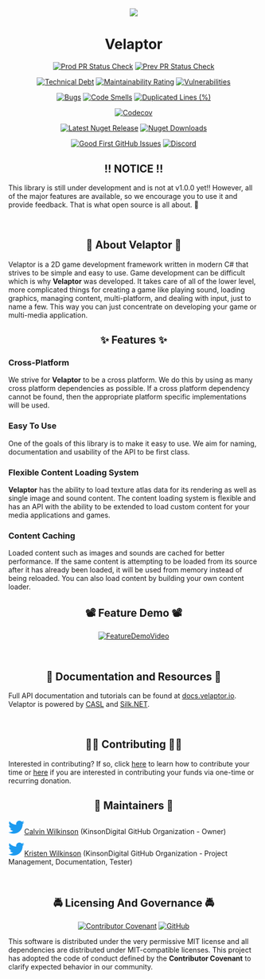 
<div align="center">
    <a href="#"><img align="center" src="https://raw.githubusercontent.com/KinsonDigital/Velaptor/release/v1.0.0/Documentation/Images/velaptor-logo.png" height="96"></a>
    <br />
  
</div>


<h1 style="border:0;font-weight:bold" align="center">Velaptor</h1>


<div align="center">

[![Prod PR Status Check](https://img.shields.io/github/actions/workflow/status/KinsonDigital/Velaptor/prod-release-pr-status-check.yml?color=2F8840&label=Prod%20CI%20Build&logo=GitHub)](https://github.com/KinsonDigital/Velaptor/actions/workflows/prod-release-pr-status-check.yml)
[![Prev PR Status Check](https://img.shields.io/github/actions/workflow/status/KinsonDigital/Velaptor/prev-release-pr-status-check.yml?color=2F8840&label=Preview%20CI%20Build&logo=GitHub)](https://github.com/KinsonDigital/Velaptor/actions/workflows/prev-release-pr-status-check.yml)

[![Technical Debt](https://sonarcloud.io/api/project_badges/measure?project=KinsonDigital_Velaptor&metric=sqale_index)](https://sonarcloud.io/summary/new_code?id=KinsonDigital_Velaptor)
[![Maintainability Rating](https://sonarcloud.io/api/project_badges/measure?project=KinsonDigital_Velaptor&metric=sqale_rating)](https://sonarcloud.io/summary/new_code?id=KinsonDigital_Velaptor)
[![Vulnerabilities](https://sonarcloud.io/api/project_badges/measure?project=KinsonDigital_Velaptor&metric=vulnerabilities)](https://sonarcloud.io/summary/new_code?id=KinsonDigital_Velaptor)

[![Bugs](https://sonarcloud.io/api/project_badges/measure?project=KinsonDigital_Velaptor&metric=bugs)](https://sonarcloud.io/summary/new_code?id=KinsonDigital_Velaptor)
[![Code Smells](https://sonarcloud.io/api/project_badges/measure?project=KinsonDigital_Velaptor&metric=code_smells)](https://sonarcloud.io/summary/new_code?id=KinsonDigital_Velaptor)
[![Duplicated Lines (%)](https://sonarcloud.io/api/project_badges/measure?project=KinsonDigital_Velaptor&metric=duplicated_lines_density)](https://sonarcloud.io/summary/new_code?id=KinsonDigital_Velaptor)

[![Codecov](https://img.shields.io/codecov/c/github/KinsonDigital/Velaptor?color=2F8840&label=Code%20Coverage&logo=codecov)](https://app.codecov.io/gh/KinsonDigital/Velaptor/tree/release%2Fv1.0.0)

[![Latest Nuget Release](https://img.shields.io/nuget/vpre/kinsondigital.Velaptor?label=Latest%20Release&logo=nuget)](https://www.nuget.org/packages/KinsonDigital.Velaptor)
[![Nuget Downloads](https://img.shields.io/nuget/dt/KinsonDigital.Velaptor?color=0094FF&label=nuget%20downloads&logo=nuget)](https://www.nuget.org/stats/packages/KinsonDigital.Velaptor?groupby=Version)

[![Good First GitHub Issues](https://img.shields.io/github/issues/kinsondigital/Velaptor/good%20first%20issue?color=7057ff&label=Good%20First%20Issues)](https://github.com/KinsonDigital/Velaptor/issues?q=is%3Aissue+is%3Aopen+label%3A%22good+first+issue%22)
[![Discord](https://img.shields.io/discord/481597721199902720?color=%23575CCB&label=chat%20on%20discord&logo=discord&logoColor=white)](https://discord.gg/qewu6fNgv7)
</div>

<h2 style="font-weight:bold;" align="center" >!! NOTICE !!</h2>

This library is still under development and is not at v1.0.0 yet!!  However, all of the major features are available, so we encourage you to use it and provide feedback.  That is what open source is all about. 🥳

<br/>

<h2 style="font-weight:bold;" align="center">📖 About Velaptor 📖</h2>

Velaptor is a 2D game development framework written in modern C# that strives to be simple and easy to use.  Game development can be difficult which is why **Velaptor** was developed.  It takes care of all of the lower level, more complicated things for creating a game like playing sound, loading graphics, managing content, multi-platform, and dealing with input, just to name a few.  This way you can just concentrate on developing your game or multi-media application.

<h2 style="font-weight:bold;" align="center">✨ Features ✨</h2>

### **Cross-Platform**
We strive for **Velaptor** to be a cross platform. We do this by using as many cross platform dependencies as possible. If a cross platform dependency cannot be found, then the appropriate platform specific implementations will be used.

### **Easy To Use**
One of the goals of this library is to make it easy to use.  We aim for naming, documentation and usability of the API to be first class.

### **Flexible Content Loading System**
**Velaptor** has the ability to load texture atlas data for its rendering as well as single image and sound content.  The content loading system is flexible and has an API with the ability to be extended to load custom content for your media applications and games.

### **Content Caching**
Loaded content such as images and sounds are cached for better performance.  If the same content is attempting to be loaded from its source after it has already been loaded, it will be used from memory instead of being reloaded. You can also load content by building your own content loader. 

<h2 style="font-weight:bold;" align="center">📽️ Feature Demo 📽️</h2>

<div align="center">

[![FeatureDemoVideo](https://img.youtube.com/vi/rcKi-eWeUuo/0.jpg)](https://www.youtube.com/watch?v=rcKi-eWeUuo)
</div>

<br/>

<h2 style="font-weight:bold;" align="center">📃 Documentation and Resources 📃</h2>

  Full API documentation and tutorials can be found at [docs.velaptor.io](https://docs.velaptor.io). Velaptor is powered by [CASL](https://github.com/KinsonDigital/CASL) and [Silk.NET](https://github.com/dotnet/Silk.NET).

<br/>

<h2 style="font-weight:bold;" align="center">🙏🏼 Contributing 🙏🏼</h2>

Interested in contributing? If so, click [here](https://github.com/KinsonDigital/.github/blob/master/docs/CONTRIBUTING.md) to learn how to contribute your time or [here](https://github.com/sponsors/KinsonDigital) if you are interested in contributing your funds via one-time or recurring donation.


<h2 style="font-weight:bold;" align="center">🔧 Maintainers 🔧</h2>

  [![twitter-logo](https://raw.githubusercontent.com/KinsonDigital/.github/master/Images/twitter-logo-16x16.svg)Calvin Wilkinson](https://twitter.com/KDCoder) (KinsonDigital GitHub Organization - Owner)

  [![twitter-logo](https://raw.githubusercontent.com/KinsonDigital/.github/master/Images/twitter-logo-16x16.svg)Kristen Wilkinson](https://twitter.com/kswilky) (KinsonDigital GitHub Organization - Project Management, Documentation, Tester)

<br/>

<h2 style="font-weight:bold;" align="center">🚔 Licensing And Governance 🚔</h2>


<div align="center">

[![Contributor Covenant](https://img.shields.io/badge/Contributor%20Covenant-2.1-4baaaa.svg?style=flat)](https://github.com/KinsonDigital/.github/blob/master/docs/code_of_conduct.md)
[![GitHub](https://img.shields.io/github/license/kinsondigital/Velaptor)](https://github.com/KinsonDigital/Velaptor/blob/release/v1.0.0/LICENSE.md)
</div>


This software is distributed under the very permissive MIT license and all dependencies are distributed under MIT-compatible licenses.
This project has adopted the code of conduct defined by the **Contributor Covenant** to clarify expected behavior in our community.
